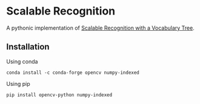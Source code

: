 # Scalable Recognition
A pythonic implementation of [Scalable Recognition with a Vocabulary Tree](https://people.eecs.berkeley.edu/~yang/courses/cs294-6/papers/nister_stewenius_cvpr2006.pdf).


## Installation
Using conda

    conda install -c conda-forge opencv numpy-indexed

Using pip

    pip install opencv-python numpy-indexed



